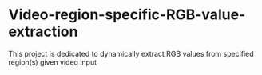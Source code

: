 # Video-region-specific-RGB-value-extraction
This project is dedicated to dynamically extract RGB values from specified region(s) given video input
